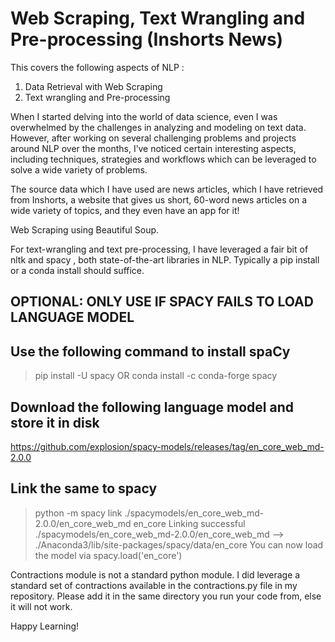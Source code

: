 # Web Scraping, Text Wrangling and Pre-processing (Inshorts News)

This covers the following aspects of NLP :

1. Data Retrieval with Web Scraping
2. Text wrangling and Pre-processing

When I started delving into the world of data science, even I was overwhelmed by the challenges in analyzing and modeling on text data. However, after working on several challenging problems and projects around NLP over the months, I’ve noticed certain interesting aspects, including techniques, strategies and workflows which can be leveraged to solve a wide variety of problems.

The source data which I have used are news articles, which I have retrieved from Inshorts, a website that gives us short, 60-word news articles on a wide variety of topics, and they even have an app for it!

Web Scraping using Beautiful Soup.

For text-wrangling and text pre-processing, I have leveraged a fair bit of nltk
and spacy , both state-of-the-art libraries in NLP. Typically a pip install <library> or a
conda install <library> should suffice.
  
## OPTIONAL: ONLY USE IF SPACY FAILS TO LOAD LANGUAGE MODEL
## Use the following command to install spaCy
> pip install -U spacy
OR
> conda install -c conda-forge spacy

## Download the following language model and store it in disk
https://github.com/explosion/spacy-models/releases/tag/en_core_web_md-2.0.0

## Link the same to spacy 
> python -m spacy link ./spacymodels/en_core_web_md-2.0.0/en_core_web_md en_core
Linking successful
    ./spacymodels/en_core_web_md-2.0.0/en_core_web_md --> ./Anaconda3/lib/site-packages/spacy/data/en_core
You can now load the model via spacy.load('en_core')

Contractions module is not a standard python module. I did leverage a standard set of
contractions available in the contractions.py file in my repository. Please add it in the
same directory you run your code from, else it will not work.

Happy Learning!

